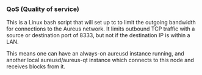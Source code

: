 ### QoS (Quality of service) ###

This is a Linux bash script that will set up tc to limit the outgoing bandwidth for connections to the Aureus network. It limits outbound TCP traffic with a source or destination port of 8333, but not if the destination IP is within a LAN.

This means one can have an always-on aureusd instance running, and another local aureusd/aureus-qt instance which connects to this node and receives blocks from it.
